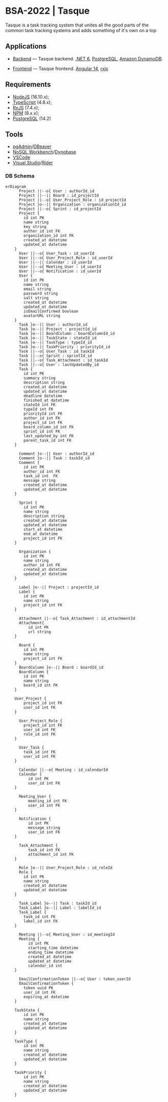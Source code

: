 # BSA-2022 | Tasque

Tasque is a task tracking system that unites all the good parts of the common task tracking systems and adds something of it's own on a top

## Applications

- [Backend](./backend) — Tasque backend. [.NET 6](https://www.c-sharpcorner.com/article/what-is-new-in-net-6-0/), [PostgreSQL](https://www.postgresql.org), [Amazon DynamoDB](https://aws.amazon.com/dynamodb/).

- [Frontend](./frontend) — Tasque frontend. [Angular 14](https://angular.io/), [rxjs](https://rxjs.dev)

## Requirements

- [NodeJS](https://nodejs.org/en/) (16.10.x);
- [TypeScript](https://www.typescriptlang.org/) (4.8.x);
- [RxJS](https://rxjs.dev/) (7.4.x);
- [NPM](https://www.npmjs.com/) (8.x.x);
- [PostgreSQL](https://www.postgresql.org/) (14.2)

## Tools

- [pgAdmin](https://www.pgadmin.org/)/[DBeaver](https://dbeaver.io/)
- [NoSQL Workbench](https://docs.aws.amazon.com/amazondynamodb/latest/developerguide/workbench.settingup.html)/[Dynobase](https://dynobase.dev/)
- [VSCode](https://code.visualstudio.com/)
- [Visual Studio](https://visualstudio.microsoft.com/vs/)/[Rider](https://www.jetbrains.com/rider/)

### DB Schema

```mermaid
erDiagram
      Project ||--o{ User : authorId_id
      Project ||--|| Board : id_projectId
      Project ||--o{ User_Project_Role : id_projectId
      Project }o--|| Organization : organizationId_id
      Project ||--o{ Sprint : id_projectId
      Project {
        id int PK
        name string
        key string
        author_id int FK
        organization_id int FK
        created_at datetime
        updated_at datetime
    }
      User ||--o{ User_Task : id_userId
      User ||--o{ User_Project_Role : id_userId
      User ||--|| Calendar : id_userId
      User ||--o{ Meeting_User : id_userId
      User ||--o{ Notification : id_userId
      User {
        id int PK
        name string
        email string
        password string
        salt string
        created_at datetime
        updated_at datetime
	    isEmailConfirmed boolean
        avatarURL string
    }
      Task }o--|| User : authorId_id
      Task }o--|| Project : projectId_id
      Task }o--|| BoardColumn : boardColumnId_id
      Task }o--|| TaskState : stateId_id
      Task }o--|| TaskType : typeId_id
      Task }o--|| TaskPriority : priorityId_id
      Task ||--o{ User_Task : id_taskId
      Task ||--o{ Sprint : sprintId_id
      Task ||--o{ Task_Attachment : id_taskId
      Task ||--o{ User : lastUpdatedBy_id
      Task {
        id int PK
        summary string
        description string
        created_at datetime
        updated_at datetime
        deadline datetime
        finished_at datetime
        stateId int FK
        typeId int FK
        priorityId int FK
        author_id int FK
        project_id int FK
        board_column_id int FK
        sprint_id int FK
        last_updated_by int FK
        parent_task_id int FK
    }

      Comment }o--|| User : authorId_id
      Comment }o--|| Task : taskId_id
      Comment {
        id int PK
        author_id int FK
        task_id int  FK
        message string
        created_at datetime
        updated_at datetime
    }

      Sprint {
        id int PK
        name string
        description string
        created_at datetime
        updated_at datetime
        start_at datetime
        end_at datetime
        project_id int FK
    }

      Organization {
        id int PK
        name string
        author_id int FK
        created_at datetime
        updated_at datetime
    }

      Label }o--|| Project : projectId_id
      Label {
        id int PK
        name string
        project_id int FK
    }

      Attachment ||--o{ Task_Attachment : id_attachmentId
      Attachment{
	      id int PK
	      url string
    }

      Board {
        id int PK
        name string
        project_id int FK
    }
      BoardColumn }o--|| Board : boardId_id
      BoardColumn {
        id int PK
        name string
        board_id int FK
    }

    User_Project {
        project_id int FK
        user_id int FK
    }

      User_Project_Role {
        project_id int FK
        user_id int FK
        role_id int FK
    }

      User_Task {
        task_id int FK
        user_id int FK
    }

      Calendar ||--o{ Meeting : id_calendarId
      Calendar {
	      id int PK
	      user_id int FK
    }

      Meeting_User {
	      meeting_id int FK
	      user_id int FK
    }

      Notification {
	      id int PK
	      message string
	      user_id int FK
    }

      Task_Attachment {
	      task_id int FK
	      attachment_id int FK
    }

      Role }o--|| User_Project_Role : id_roleId
      Role {
        id int PK
        name string
        created_at datetime
        updated_at datetime
    }

      Task_Label }o--|| Task : taskId_id
      Task_Label }o--|| Label : labelId_id
      Task_Label {
        task_id int FK
        label_id int FK
    }

      Meeting ||--o{ Meeting_User : id_meetingId
      Meeting {
	      id int PK
	      starting_time datetime
	      ending_time datetime
	      created_at datetime
	      updated_at datetime
	      calendar_id int
    }

      EmailConfirmationToken ||--o{ User : token_userId
      EmailConfirmationToken {
        token uuid PK
        user_id int FK
        expiring_at datetime
    }

    TaskState {
        id int PK
        name string
        created_at datetime
        updated_at datetime
    }

    TaskType {
        id int PK
        name string
        created_at datetime
        updated_at datetime
    }

    TaskPriority {
        id int PK
        name string
        created_at datetime
        updated_at datetime
    }

```
